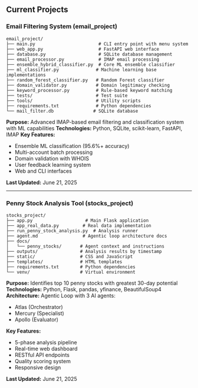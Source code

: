 ## Current Projects

### Email Filtering System (email_project)
```
email_project/
├── main.py                        # CLI entry point with menu system
├── web_app.py                     # FastAPI web interface
├── database.py                    # SQLite database management
├── email_processor.py             # IMAP email processing
├── ensemble_hybrid_classifier.py  # Core ML ensemble classifier
├── ml_classifier.py              # Machine learning base implementations
├── random_forest_classifier.py   # Random Forest classifier
├── domain_validator.py           # Domain legitimacy checking
├── keyword_processor.py          # Rule-based keyword matching
├── tests/                        # Test suite
├── tools/                        # Utility scripts
├── requirements.txt              # Python dependencies
└── mail_filter.db               # SQLite database
```

**Purpose:** Advanced IMAP-based email filtering and classification system with ML capabilities
**Technologies:** Python, SQLite, scikit-learn, FastAPI, IMAP
**Key Features:**
- Ensemble ML classification (95.6%+ accuracy)
- Multi-account batch processing
- Domain validation with WHOIS
- User feedback learning system
- Web and CLI interfaces

**Last Updated:** June 21, 2025

---

### Penny Stock Analysis Tool (stocks_project)
```
stocks_project/
├── app.py                    # Main Flask application
├── app_real_data.py         # Real data implementation
├── run_penny_stock_analysis.py  # Analysis runner
├── agent.md                 # Agentic loop architecture docs
├── docs/
│   └── penny_stocks/       # Agent context and instructions
├── outputs/                # Analysis results by timestamp
├── static/                 # CSS and JavaScript
├── templates/              # HTML templates
├── requirements.txt        # Python dependencies
└── venv/                   # Virtual environment
```

**Purpose:** Identifies top 10 penny stocks with greatest 30-day potential
**Technologies:** Python, Flask, pandas, yfinance, BeautifulSoup4
**Architecture:** Agentic Loop with 3 AI agents:
- Atlas (Orchestrator)
- Mercury (Specialist) 
- Apollo (Evaluator)

**Key Features:**
- 5-phase analysis pipeline
- Real-time web dashboard
- RESTful API endpoints
- Quality scoring system
- Responsive design

**Last Updated:** June 21, 2025